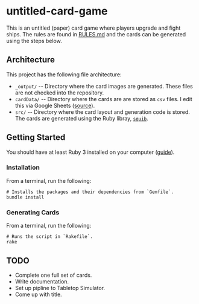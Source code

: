 # untitled-card-game

This is an untitled (paper) card game where players upgrade and fight ships. The rules are found in [RULES.md](/RULES.md) and the cards can be generated using the steps below.

## Architecture

This project has the following file architecture:

* `_output/` -- Directory where the card images are generated. These files are not checked into the repository.
* `cardData/` -- Directory where the cards are are stored as `csv` files. I edit this via Google Sheets ([source](https://docs.google.com/spreadsheets/d/1SV8VB8KNjVy2acICk6ZNY3HaWjszx8Pu-WrdYQ5hsEM/edit?usp=sharing)).
* `src/` -- Directory where the card layout and generation code is stored. The cards are generated using the Ruby libray, [`squib`](http://squib.readthedocs.io/).

## Getting Started

You should have at least Ruby 3 installed on your computer ([guide](https://www.ruby-lang.org/en/documentation/installation/)).

### Installation

From a terminal, run the following:

```
# Installs the packages and their dependencies from `Gemfile`.
bundle install
```

### Generating Cards

From a terminal, run the following:

```
# Runs the script in `Rakefile`.
rake
```

## TODO

* Complete one full set of cards.
* Write documentation.
* Set up pipline to Tabletop Simulator.
* Come up with title.